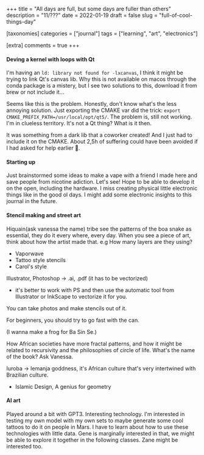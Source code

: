 +++
title = "All days are full, but some days are fuller than others"
description = "11/???"
date = 2022-01-19
draft = false
slug = "full-of-cool-things-day"

[taxonomies]
categories = ["journal"]
tags = ["learning", "art", "electronics"]

[extra]
comments = true
+++

#### Deving a kernel with loops with Qt

I'm having an `ld: library not found for -lxcanvas`, I think it might be trying to link Qt's canvas lib. Why this is not available on macos through the conda package is a mistery, but I see two solutions to this, download it from brew or not include it...

Seems like this is the problem. Honestly, don't know what's the less annoying solution. Just exporting the CMAKE var did the trick: `export CMAKE_PREFIX_PATH=/usr/local/opt/qt5/`. The problem is, still not working. I'm in clueless territory. It's not a Qt thing? What is it then.

It was something from a dark lib that a coworker created! And I just had to include it on the CMAKE. About 2,5h of suffering could have been avoided if I had asked for help earlier 🐉.

#### Starting up

Just brainstormed some ideas to make a vape with a friend I made here and save people from nicotine adiction. Let's see! Hope to be able to develop it on the open, including the hardware. I miss creating physical little electronic things like in the good ol days. I might add some electronic insights to this journal in the future.

#### Stencil making and street art

Hiquain(ask vanessa the name) tribe see the patterns of the boa snake as essential, they do it every where, every day.
When you see a piece of art, think about how the artist made that.
e.g How many layers are they using?

* Vaporwave
* Tattoo style stencils
* Carol's style

Illustrator, Photoshop -> .ai, .pdf (it has to be vectorized)
- it's better to work with PS and then use the automatic tool from Illustrator or InkScape to vectorize it for you.

You can take photos and make stencils out of it.

For beginners, you should try to go fast with the can.

(I wanna make a frog for Ba Sin Se.)

How African societies have more fractal patterns, and how it might be related to recursivity and the philosophies of circle of life. What's the name of the book? Ask Vanessa.

Iuroba -> Iemanja goddness, it's African culture that's very intertwined with Brazilian culture.

* Islamic Design, A genius for geometry


#### AI art

Played around a bit with GPT3. Interesting technology. I'm interested in testing my own model with my own sets to maybe generate some cool tattoos to do it on people in Mars. I have to learn about how to use these technologies with little data. Gene is marginally interested in that, we might be able to explore it together in the following classes. Zane might be interested too.
